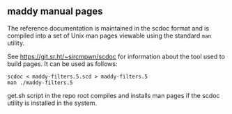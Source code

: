 maddy manual pages
-------------------

The reference documentation is maintained in the scdoc format and is compiled
into a set of Unix man pages viewable using the standard `man` utility.

See https://git.sr.ht/~sircmpwn/scdoc for information about the tool used to
build pages.
It can be used as follows:
```
scdoc < maddy-filters.5.scd > maddy-filters.5
man ./maddy-filters.5
```

get.sh script in the repo root compiles and installs man pages if the scdoc
utility is installed in the system.
